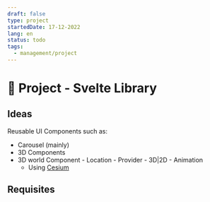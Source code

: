 ```yaml
---
draft: false
type: project
startedDate: 17-12-2022
lang: en
status: todo
tags:
  - management/project
---
```


# 💼 Project - Svelte Library
 



## Ideas
Reusable UI Components such as:
- Carousel (mainly)
- 3D Components
- 3D world Component - Location - Provider - 3D|2D - Animation
	- Using [Cesium](https://cesium.com/platform/cesiumjs/)

## Requisites
